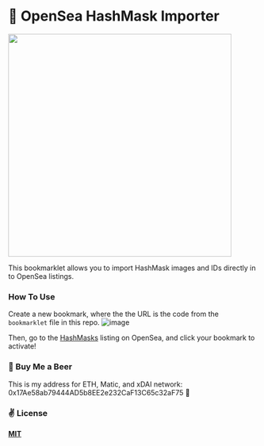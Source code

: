 # 👺 OpenSea HashMask Importer
<img src="https://user-images.githubusercontent.com/4923997/106553723-ee1c7f00-64e7-11eb-80df-9f418d5e63c7.png" width="450px;"/>

This bookmarklet allows you to import HashMask images and IDs directly in to OpenSea listings.

### How To Use

Create a new bookmark, where the the URL is the code from the `bookmarklet` file in this repo.
![image](https://user-images.githubusercontent.com/4923997/106553953-6d11b780-64e8-11eb-946f-126d2e27a0c8.png)

Then, go to the [HashMasks](https://opensea.io/assets/hashmasks) listing on OpenSea, and click your bookmark to activate!

### 🍻 Buy Me a Beer
This is my address for ETH, Matic, and xDAI network: 0x17Ae58ab79444AD5b8EE2e232CaF13C65c32aF75 🙏

### ✌️ License
[**MIT**](https://opensource.org/licenses/MIT)
